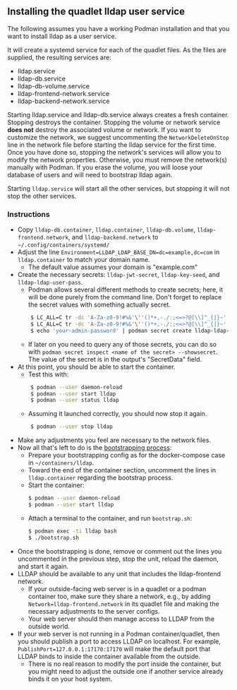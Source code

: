 ## Installing the quadlet lldap user service

The following assumes you have a working Podman installation and that you want to install lldap as a user service.

It will create a systemd service for each of the quadlet files. As the files are supplied, the resulting services are:
- lldap.service
- lldap-db.service
- lldap-db-volume.service
- lldap-frontend-network.service
- lldap-backend-network.service

Starting lldap.service and lldap-db.service always creates a fresh container. Stopping destroys the container.
Stopping the volume or network service **does not** destroy the associated volume or network.
If you want to customize the network, we suggest uncommenting the `NetworkDeleteOnStop` line in the network file before starting the lldap service for the first time. Once you have done so, stopping the network's services will allow you to modify the network properties. Otherwise, you must remove the network(s) manually with Podman. If you erase the volume, you will loose your database of users and will need to bootstrap lldap again.

Starting `lldap.service` will start all the other services, but stopping it will not stop the other services.

### Instructions

- Copy `lldap-db.container`, `lldap.container`, `lldap-db.volume`, `lldap-frontend.network`, and `lldap-backend.network` to `~/.config/containers/systemd/`
- Adjust the line `Environment=LLDAP_LDAP_BASE_DN=dc=example,dc=com` in `lldap.container` to match your domain name.
    - The default value assumes your domain is "example.com"
- Create the necessary secrets: `lldap-jwt-secret`, `lldap-key-seed`, and `lldap-ldap-user-pass`.
    - Podman allows several different methods to create secrets; here, it will be done purely from the command line. Don't forget to replace the secret values with something actually secret.
    ```bash
        $ LC_ALL=C tr -dc 'A-Za-z0-9!#%&'\''()*+,-./:;<=>?@[\\]^_{|}~' </dev/urandom | head -c 32 | podman secret create lldap-jwt-secret -
        $ LC_ALL=C tr -dc 'A-Za-z0-9!#%&'\''()*+,-./:;<=>?@[\\]^_{|}~' </dev/urandom | head -c 32 | podman secret create lldap-key-seed -
        $ echo 'your-admin-password' | podman secret create lldap-ldap-user-pass -
    ```
    - If later on you need to query any of those secrets, you can do so with `podman secret inspect <name of the secret> --showsecret`. The value of the secret is in the output's "SecretData" field.
- At this point, you should be able to start the container.
    - Test this with:
    ```bash
        $ podman --user daemon-reload
        $ podman --user start lldap
        $ podman --user status lldap
    ```
    - Assuming it launched correctly, you should now stop it again.
    ```bash
        $ podman --user stop lldap
    ```
- Make any adjustments you feel are necessary to the network files.
- Now all that's left to do is the [bootstrapping process](../bootstrap/bootstrap.md#docker-compose):
    - Prepare your bootstrapping config as for the docker-compose case in `~/containers/lldap`.
    - Toward the end of the container section, uncomment the lines in `lldap.container` regarding the bootstrap process.
    - Start the container:
        ```bash
        $ podman --user daemon-reload
        $ podman --user start lldap
        ```
    - Attach a terminal to the container, and run `bootstrap.sh`:
        ```bash
        $ podman exec -ti lldap bash
        $ ./bootstrap.sh
        ```
- Once the bootstrapping is done, remove or comment out the lines you uncommented in the previous step, stop the unit, reload the daemon, and start it again.
- LLDAP should be available to any unit that includes the lldap-frontend network.
    - If your outside-facing web server is in a quadlet or a podman container too, make sure they share a network, e.g., by adding `Network=lldap-frontend.network` in its quadlet file and making the necessary adjustments to the server configs.
    - Your web server should then manage access to LLDAP from the outside world.
- If your web server is not running in a Podman container/quadlet, then you should publish a port to access LLDAP on localhost. For example, `PublishPort=127.0.0.1:17170:17170` will make the default port that LLDAP binds to inside the container available from the outside.
    - There is no real reason to modify the port inside the container, but you might need to adjust the outside one if another service already binds it on your host system.
